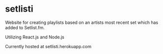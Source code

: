 # setlisti
Website for creating playlists based on an artists most recent set which has added to Setlist.fm.

Utilizing React.js and Node.js

Currently hosted at setlisti.herokuapp.com

